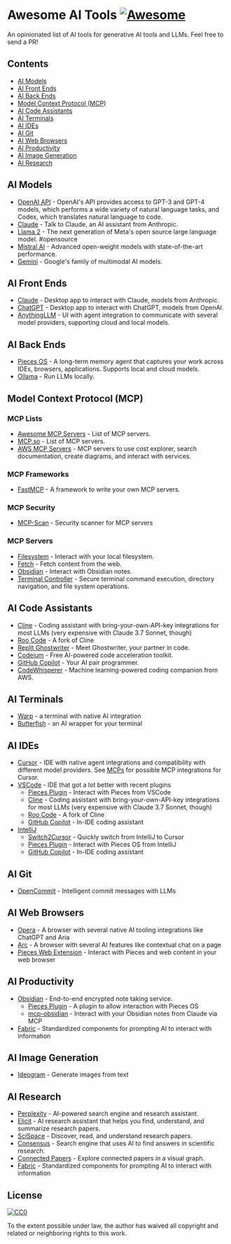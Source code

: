 # Awesome AI Tools [![Awesome](https://awesome.re/badge.svg)](https://awesome.re)

An opinionated list of AI tools for generative AI tools and LLMs. Feel free to send a PR!

## Contents

- [AI Models](#ai-models)
- [AI Front Ends](#ai-front-ends)
- [AI Back Ends](#ai-back-ends)
- [Model Context Protocol (MCP)](#model-context-protocol-mcp)
- [AI Code Assistants](#ai-code-assistants)
- [AI Terminals](#ai-terminals)
- [AI IDEs](#ai-ides)
- [AI Git](#ai-git)
- [AI Web Browsers](#ai-web-browsers)
- [AI Productivity](#ai-productivity)
- [AI Image Generation](#ai-image-generation)
- [AI Research](#ai-research)

## AI Models

- [OpenAI API](https://openai.com/api/) - OpenAI's API provides access to GPT-3 and GPT-4 models, which performs a wide variety of natural language tasks, and Codex, which translates natural language to code.
- [Claude](https://www.anthropic.com/claude) - Talk to Claude, an AI assistant from Anthropic.
- [Llama 2](https://ai.meta.com/llama/) - The next generation of Meta's open source large language model. #opensource
- [Mistral AI](https://mistral.ai/) - Advanced open-weight models with state-of-the-art performance.
- [Gemini](https://deepmind.google/technologies/gemini/) - Google's family of multimodal AI models.

## AI Front Ends

- [Claude](https://www.anthropic.com/claude) - Desktop app to interact with Claude, models from Anthropic.
- [ChatGPT](https://openai.com/chatgpt/download/) - Desktop app to interact with ChatGPT, models from OpenAI.
- [AnythingLLM](https://anythingllm.com/) - UI with agent integration to communicate with several model providers, supporting cloud and local models.

## AI Back Ends

- [Pieces OS](https://pieces.app) - A long-term memory agent that captures your work across IDEs, browsers, applications. Supports local and cloud models.
- [Ollama](https://ollama.com/) - Run LLMs locally.

## Model Context Protocol (MCP)

### MCP Lists

- [Awesome MCP Servers](https://mcpservers.org) - List of MCP servers.
- [MCP.so](mcp.so/servers) - List of MCP servers.
- [AWS MCP Servers](https://github.com/awslabs/mcp/) - MCP servers to use cost explorer, search documentation, create diagrams, and interact with services.

### MCP Frameworks

- [FastMCP](https://github.com/jlowin/fastmcp) - A framework to write your own MCP servers.

### MCP Security

- [MCP-Scan](https://github.com/invariantlabs-ai/mcp-scan) - Security scanner for MCP servers

### MCP Servers

- [Filesystem](https://mcpservers.org/servers/modelcontextprotocol/filesystem) - Interact with your local filesystem.
- [Fetch](https://mcpservers.org/servers/modelcontextprotocol/fetch) - Fetch content from the web.
- [Obsidian](https://mcpservers.org/servers/MarkusPfundstein/mcp-obsidian) - Interact with Obsidian notes.
- [Terminal Controller](https://mcp.so/server/terminal-controller-mcp) - Secure terminal command execution, directory navigation, and file system operations.

## AI Code Assistants

- [Cline](https://cline.bot/) - Coding assistant with bring-your-own-API-key integrations for most LLMs (very expensive with Claude 3.7 Sonnet, though)
- [Roo Code](https://github.com/RooVetGit/Roo-Code) - A fork of Cline
- [Replit Ghostwriter](https://replit.com/site/ghostwriter) - Meet Ghostwriter, your partner in code.
- [Codeium](https://codeium.com/) - Free AI-powered code acceleration toolkit.
- [GitHub Copilot](https://github.com/features/copilot) - Your AI pair programmer.
- [CodeWhisperer](https://aws.amazon.com/codewhisperer/) - Machine learning-powered coding companion from AWS.

## AI Terminals

- [Warp](https://www.warp.dev/) - a terminal with native AI integration
- [Butterfish](https://butterfi.sh) - an AI wrapper for your terminal

## AI IDEs

- [Cursor](https://www.cursor.com/) - IDE with native agent integrations and compatibility with different model providers. See [MCPs](#mcps) for possible MCP integrations for Cursor.
- [VSCode](https://code.visualstudio.com) - IDE that got a lot better with recent plugins
  - [Pieces Plugin](https://pieces.app/plugins/vs-code) - Interact with Pieces from VSCode
  - [Cline](https://marketplace.visualstudio.com/items?itemName=saoudrizwan.claude-dev) - Coding assistant with bring-your-own-API-key integrations for most LLMs (very expensive with Claude 3.7 Sonnet, though)
  - [Roo Code](https://marketplace.visualstudio.com/items?itemName=RooVeterinaryInc.roo-cline) - A fork of Cline
  - [GitHub Copilot](https://github.com/features/copilot) - In-IDE coding assistant
- [IntelliJ](https://www.jetbrains.com/idea/)
  - [Switch2Cursor](https://plugins.jetbrains.com/plugin/26309-switch2cursor) - Quickly switch from IntelliJ to Cursor
  - [Pieces Plugin](https://pieces.app/plugins/jetbrains) - Interact with Pieces OS from IntelliJ
  - [GitHub Copilot](https://plugins.jetbrains.com/plugin/17718-github-copilot) - In-IDE coding assistant

## AI Git

- [OpenCommit](https://github.com/di-sukharev/opencommit) - Intelligent commit messages with LLMs

## AI Web Browsers

- [Opera](https://www.opera.com/) - A browser with several native AI tooling integrations like ChatGPT and Aria
- [Arc](https://arc.net/) - A browser with several AI features like contextual chat on a page
- [Pieces Web Extension](https://pieces.app/plugins/web-extension) - Interact with Pieces and web content in your web browser

## AI Productivity

- [Obsidian](https://obsidian.md) - End-to-end encrypted note taking service.
  - [Pieces Plugin](https://pieces.app/plugins/obsidian) - A plugin to allow interaction with Pieces OS
  - [mcp-obsidian](https://github.com/MarkusPfundstein/mcp-obsidian) - Interact with your Obsidian notes from Claude via MCP
- [Fabric](https://github.com/danielmiessler/fabric) - Standardized components for prompting AI to interact with information

## AI Image Generation

- [Ideogram](https://ideogram.ai) - Generate images from text

## AI Research

- [Perplexity](https://www.perplexity.ai/) - AI-powered search engine and research assistant.
- [Elicit](https://elicit.org/) - AI research assistant that helps you find, understand, and summarize research papers.
- [SciSpace](https://typeset.io/) - Discover, read, and understand research papers.
- [Consensus](https://consensus.app/) - Search engine that uses AI to find answers in scientific research.
- [Connected Papers](https://www.connectedpapers.com/) - Explore connected papers in a visual graph.
- [Fabric](https://github.com/danielmiessler/fabric) - Standardized components for prompting AI to interact with information

## License

[![CC0](https://mirrors.creativecommons.org/presskit/buttons/88x31/svg/cc-zero.svg)](https://creativecommons.org/publicdomain/zero/1.0/)

To the extent possible under law, the author has waived all copyright and related or neighboring rights to this work.

